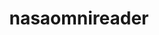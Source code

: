 ---
layout: default
description: The package automatically downloads data from the NASA OMNIWeb website
poc: Liam Kilcommons
relationships_to_other_tools: Provides programmatic access to NASA OMNIWeb
shortname: nasaomnireader
timestamp: Fri, 04 Feb 2022 17:09:11 GMT
title: nasaomnireader
uuid: cd392bf5-fb37-4bf4-8dab-1ef38e176f2d
website_link: https://github.com/lkilcommons/nasaomnireader)
---